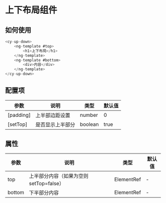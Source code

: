 # 上下布局组件

## 如何使用

``` typescript
<cy-up-down>
    <ng-template #top>
        <h1>上下布局</h1>
    </ng-template>
    <ng-template #bottom>
        <div>内容</div>                
    </ng-template>
</cy-up-down>
```

## 配置项

参数|说明|类型|默认值
-|-|-|-
[padding]|上半部边距设置|number|0
[setTop]|是否显示上半部分|boolean| true

## 属性
参数|说明|类型|默认值
-|-|-|-
top|上半部分内容（如果为空则setTop=false）|ElementRef|-
bottom|下半部分内容|ElementRef|-
